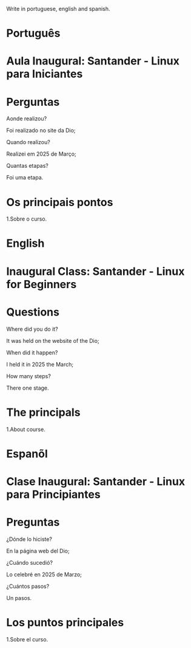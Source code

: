 Write in portuguese, english and spanish.

# Português 

# Aula Inaugural: Santander - Linux para Iniciantes


# Perguntas

Aonde realizou?

Foi realizado no site da Dio;

Quando realizou?

Realizei em 2025 de Março;

Quantas etapas?

Foi uma etapa.


# Os principais pontos

1.Sobre  o  curso.

# English


# Inaugural Class: Santander - Linux for Beginners


# Questions

Where did you do it?

It was held on the website of the Dio;

When did it happen?

I held it in 2025 the March;

How many steps?

There one stage.

# The principals

1.About course.


# Espanõl

# Clase Inaugural: Santander - Linux para Principiantes

# Preguntas

¿Dónde lo hiciste?

En la página web del Dio;

¿Cuándo sucedió?

Lo celebré en 2025 de Marzo;

¿Cuántos pasos?

Un pasos.

# Los puntos principales

1.Sobre el curso.


